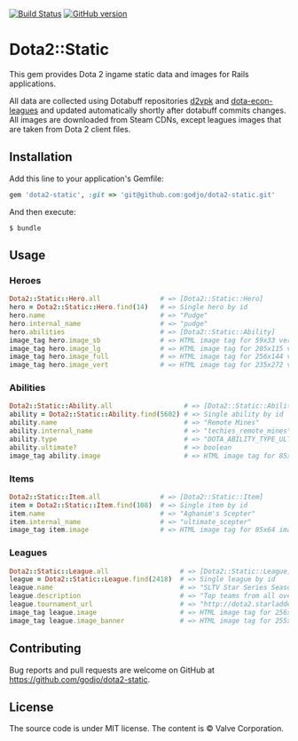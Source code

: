 [![Build Status](https://travis-ci.org/godjo/dota2-static.svg?branch=master)](https://travis-ci.org/ya-kmet/dota2-static)
[![GitHub version](https://badge.fury.io/gh/ya-kmet%2Fdota2-static.svg)](http://badge.fury.io/gh/ya-kmet%2Fdota2-static)

# Dota2::Static

This gem provides Dota 2 ingame static data and images for Rails applications.

All data are collected using Dotabuff repositories [d2vpk](https://github.com/dotabuff/d2vpk) and
[dota-econ-leagues](https://github.com/dotabuff/dota-econ-leagues) and updated automatically shortly after dotabuff
commits changes. All images are downloaded from Steam CDNs, except leagues images that are taken from Dota 2 client
files.

## Installation

Add this line to your application's Gemfile:

```ruby
gem 'dota2-static', :git => 'git@github.com:godjo/dota2-static.git'
```

And then execute:

    $ bundle

## Usage

### Heroes

```ruby
Dota2::Static::Hero.all               # => [Dota2::Static::Hero]
hero = Dota2::Static::Hero.find(14)   # => Single hero by id
hero.name                             # => "Pudge"
hero.internal_name                    # => "pudge"
hero.abilities                        # => [Dota2::Static::Ability]
image_tag hero.image_sb               # => HTML image tag for 59x33 version
image_tag hero.image_lg               # => HTML image tag for 205x115 version
image_tag hero.image_full             # => HTML image tag for 256x144 version
image_tag hero.image_vert             # => HTML image tag for 235x272 version
```

### Abilities

```ruby
Dota2::Static::Ability.all                  # => [Dota2::Static::Ability]
ability = Dota2::Static::Ability.find(5602) # => Single ability by id
ability.name                                # => "Remote Mines"
ability.internal_name                       # => "techies_remote_mines"
ability.type                                # => "DOTA_ABILITY_TYPE_ULTIMATE"
ability.ultimate?                           # => boolean
image_tag ability.image                     # => HTML image tag for 85x64 image
```

### Items

```ruby
Dota2::Static::Item.all               # => [Dota2::Static::Item]
item = Dota2::Static::Item.find(108)  # => Single item by id
item.name                             # => "Aghanim's Scepter"
item.internal_name                    # => "ultimate_scepter"
image_tag item.image                  # => HTML image tag for 85x64 image
```

### Leagues

```ruby
Dota2::Static::League.all                  # => [Dota2::Static::League]
league = Dota2::Static::League.find(2418)  # => Single league by id
league.name                                # => "SLTV Star Series Season 12 Ticket"
league.description                         # => "Top teams from all over the world are competing for a place at LAN Finals."
league.tournament_url                      # => "http://dota2.starladder.tv/"
image_tag league.image                     # => HTML image tag for 256x170 version
image_tag league.image_banner              # => HTML image tag for 255x101 version
```

## Contributing

Bug reports and pull requests are welcome on GitHub at https://github.com/godjo/dota2-static.

## License

The source code is under MIT license. The content is © Valve Corporation.
